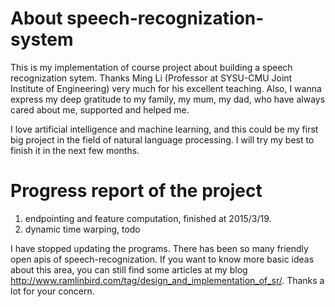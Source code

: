 # About speech-recognization-system
This is my implementation of course project about building a speech recognization sytem. Thanks Ming Li (Professor at SYSU-CMU Joint Institute of Engineering) very much for his excellent teaching. Also, I wanna express my deep gratitude to my family, my mum, my dad, who have always cared about me, supported and helped me.

I love artificial intelligence and machine learning, and this could be my first big project in the field of natural language processing. I will try my best to finish it in the next few months.

# Progress report of the project
1. endpointing and feature computation, finished at 2015/3/19.
2. dynamic time warping, todo

I have stopped updating the programs. There has been so many friendly open apis of speech-recognization. If you want to know more basic ideas about this area, you can still find some articles at my blog http://www.ramlinbird.com/tag/design_and_implementation_of_sr/. Thanks a lot for your concern.
